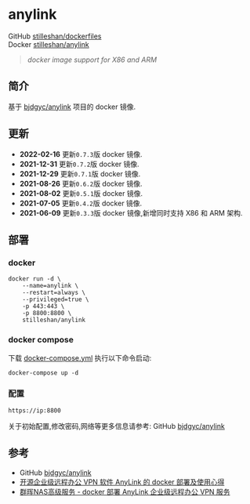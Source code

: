 # anylink

GitHub [stilleshan/dockerfiles](https://github.com/stilleshan/dockerfiles)  
Docker [stilleshan/anylink](https://hub.docker.com/r/stilleshan/anylink)
> *docker image support for X86 and ARM*

## 简介
基于 [bjdgyc/anylink](https://github.com/bjdgyc/anylink) 项目的 docker 镜像.

## 更新
- **2022-02-16** 更新`0.7.3`版 docker 镜像.
- **2021-12-31** 更新`0.7.2`版 docker 镜像.
- **2021-12-29** 更新`0.7.1`版 docker 镜像.
- **2021-08-26** 更新`0.6.2`版 docker 镜像.
- **2021-08-02** 更新`0.5.1`版 docker 镜像.
- **2021-07-05** 更新`0.4.2`版 docker 镜像.
- **2021-06-09** 更新`0.3.3`版 docker 镜像,新增同时支持 X86 和 ARM 架构.

## 部署
### docker
```shell
docker run -d \
    --name=anylink \
    --restart=always \
    --privileged=true \
    -p 443:443 \
    -p 8800:8800 \
    stilleshan/anylink
```

### docker compose
下载 [docker-compose.yml](https://raw.githubusercontent.com/stilleshan/dockerfiles/main/anylink/docker-compose.yml) 执行以下命令启动:
```shell
docker-compose up -d
```

### 配置
```shell
https://ip:8800
```
关于初始配置,修改密码,网络等更多信息请参考: GitHub [bjdgyc/anylink](https://github.com/bjdgyc/anylink)


## 参考
- GitHub [bjdgyc/anylink](https://github.com/bjdgyc/anylink)
- [开源企业级远程办公 VPN 软件 AnyLink 的 docker 部署及使用心得](https://www.ioiox.com/archives/128.html)
- [群晖NAS高级服务 - docker 部署 AnyLink 企业级远程办公 VPN 服务](https://www.ioiox.com/archives/129.html)
